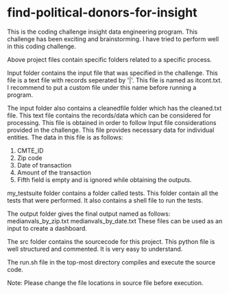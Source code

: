 # find-political-donors-for-insight

This is the coding challenge insight data engineering program. This challenge has been exciting and brainstorming. I have tried to perform well in this coding challenge.

Above project files contain specific folders related to a specific process.

Input folder contains the input file that was specified in the challenge. This file is a text file with records seperated by '|'. This file is named as itcont.txt. I recommend to put a custom file under this name before running a program.

The input folder also contains a cleanedfile folder which has the cleaned.txt file. This text file contains the records/data which can be considered for processing. This file is obtained in order to follow Input file considerations provided in the challenge. This file provides necessary data for individual entities. The data in this file is as follows:
1. CMTE_ID
2. Zip code
3. Date of transaction
4. Amount of the transaction
5. Fifth field is empty and is ignored while obtaining the outputs.

my_testsuite folder contains a folder called tests. This folder contain all the tests that were performed. It also contains a shell file to run the tests.

The output folder gives the final output named as follows:
medianvals_by_zip.txt
medianvals_by_date.txt
These files can be used as an input to create a dashboard.

The src folder contains the sourcecode for this project. This python file is well structured and commented. It is very easy to understand.

The run.sh file in the top-most directory compiles and execute the source code.

Note: Please change the file locations in source file before execution.